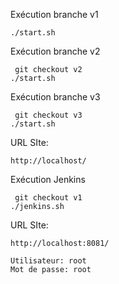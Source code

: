 Exécution branche v1

```
./start.sh
```

Exécution branche v2

```
 git checkout v2
./start.sh
```

Exécution branche v3

```
 git checkout v3
./start.sh
```

URL SIte:
```
http://localhost/
```

Exécution Jenkins

```
 git checkout v1
./jenkins.sh
```

URL SIte:
```
http://localhost:8081/

Utilisateur: root
Mot de passe: root
```

